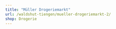 ```yaml
---
title: "Müller Drogeriemarkt"
url: /waldshut-tiengen/mueller-drogeriemarkt-2/
shop: Drogerie
---
```

